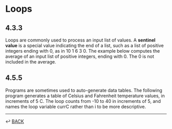 # Loops

## 4.3.3

Loops are commonly used to process an input list of values. A **sentinel value** is a special value indicating the end of a list, such as a list of positive integers ending with 0, as in 10 1 6 3 0. The example below computes the average of an input list of positive integers, ending with 0. The 0 is not included in the average.

## 4.5.5

Programs are sometimes used to auto-generate data tables. The following program generates a table of Celsius and Fahrenheit temperature values, in increments of 5 C. The loop counts from -10 to 40 in increments of 5, and names the loop variable currC rather than i to be more descriptive.

---

↩️ [BACK](../edu.md)